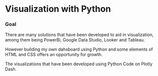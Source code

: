 # Visualization with Python

### Goal
 There are many solutions that have been developed to aid in visualization, among them being PowerBi, Google Data Studio, Looker and Tableau.

 However building my own dahsboard using Python and some elements of HTML and CSS offers an opportunity for growth. 

 The visualizations that have been developed using Python Code on Plotly Dash.
 